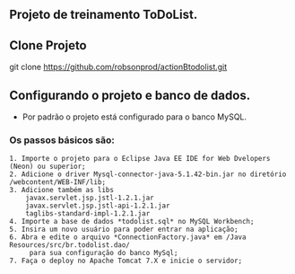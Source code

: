 ## Projeto de treinamento ToDoList.

## Clone Projeto
git clone https://github.com/robsonprod/actionBtodolist.git  

## Configurando o projeto e banco de dados.
- Por padrão o projeto está configurado para o banco MySQL.

### Os passos básicos são:
>
    1. Importe o projeto para o Eclipse Java EE IDE for Web Dvelopers (Neon) ou superior;
    2. Adicione o driver Mysql-connector-java-5.1.42-bin.jar no diretório /webcontent/WEB-INF/lib;
    3. Adicione também as libs
        javax.servlet.jsp.jstl-1.2.1.jar
        javax.servlet.jsp.jstl-api-1.2.1.jar
        taglibs-standard-impl-1.2.1.jar
    4. Importe a base de dados *todolist.sql* no MySQL Workbench;
    5. Insira um novo usuário para poder entrar na aplicação;
    6. Abra e edite o arquivo *ConnectionFactory.java* em /Java Resources/src/br.todolist.dao/
         para sua configuração do banco MySql;
    7. Faça o deploy no Apache Tomcat 7.X e inicie o servidor;
>
